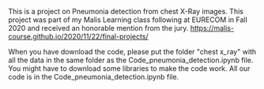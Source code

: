 This is a project on Pneumonia detection from chest X-Ray images. This project was part of my Malis Learning class following at EURECOM in Fall 2020 and received an honorable mention from the jury. https://malis-course.github.io/2020/11/22/final-projects/


When you have download the code, please put the folder "chest x_ray" with all the data in the same folder as the Code_pneumonia_detection.ipynb file.
You might have to download some libraries to make the code work.
All our code is in the Code_pneumonia_detection.ipynb file.
